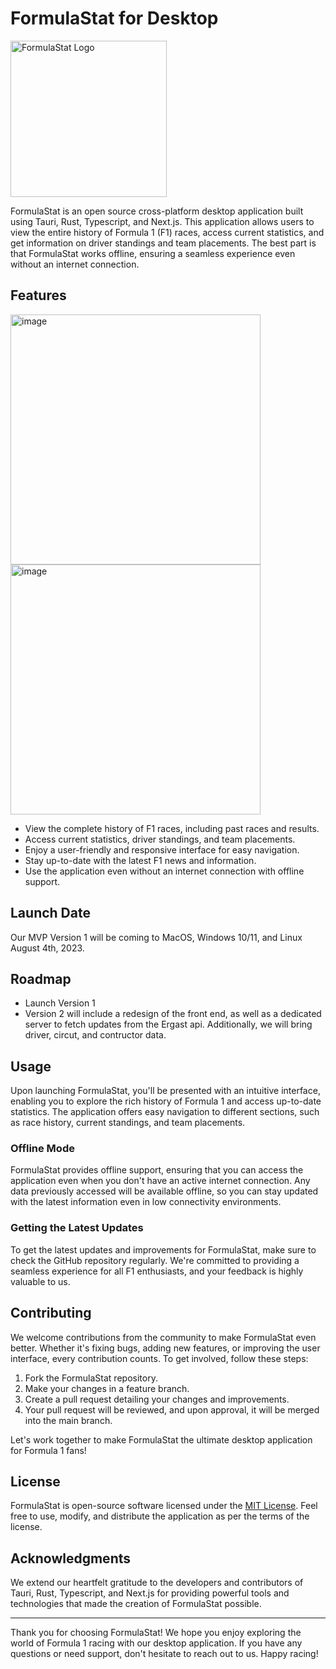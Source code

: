 # FormulaStat for Desktop
<img src="https://github.com/okni-c/marc-dallas-app/assets/77583463/8ff94fbf-0752-4e76-8465-0bb4abb39bd1" alt="FormulaStat Logo" width="250"/>

FormulaStat is an open source cross-platform desktop application built using Tauri, Rust, Typescript, and Next.js. This application allows users to view the entire history of Formula 1 (F1) races, access current statistics, and get information on driver standings and team placements. The best part is that FormulaStat works offline, ensuring a seamless experience even without an internet connection.

## Features

<img width="400" alt="image" src="https://github.com/okni-c/marc-dallas-app/assets/77583463/1d5825fe-8d8f-4f5b-a396-48b04a058dcd">

<img width="400" alt="image" src="https://github.com/okni-c/marc-dallas-app/assets/77583463/b20c2d14-6d0c-4c03-a299-026a09d4cf89">

- View the complete history of F1 races, including past races and results.
- Access current statistics, driver standings, and team placements.
- Enjoy a user-friendly and responsive interface for easy navigation.
- Stay up-to-date with the latest F1 news and information.
- Use the application even without an internet connection with offline support.

## Launch Date

Our MVP Version 1 will be coming to MacOS, Windows 10/11, and Linux August 4th, 2023.

## Roadmap

- Launch Version 1
- Version 2 will include a redesign of the front end, as well as a dedicated server to fetch updates from the Ergast api. Additionally, we will bring driver, circut, and contructor data.

## Usage

Upon launching FormulaStat, you'll be presented with an intuitive interface, enabling you to explore the rich history of Formula 1 and access up-to-date statistics. The application offers easy navigation to different sections, such as race history, current standings, and team placements.

### Offline Mode

FormulaStat provides offline support, ensuring that you can access the application even when you don't have an active internet connection. Any data previously accessed will be available offline, so you can stay updated with the latest information even in low connectivity environments.

### Getting the Latest Updates

To get the latest updates and improvements for FormulaStat, make sure to check the GitHub repository regularly. We're committed to providing a seamless experience for all F1 enthusiasts, and your feedback is highly valuable to us.

## Contributing

We welcome contributions from the community to make FormulaStat even better. Whether it's fixing bugs, adding new features, or improving the user interface, every contribution counts. To get involved, follow these steps:

1. Fork the FormulaStat repository.
2. Make your changes in a feature branch.
3. Create a pull request detailing your changes and improvements.
4. Your pull request will be reviewed, and upon approval, it will be merged into the main branch.

Let's work together to make FormulaStat the ultimate desktop application for Formula 1 fans!

## License

FormulaStat is open-source software licensed under the [MIT License](LICENSE). Feel free to use, modify, and distribute the application as per the terms of the license.

## Acknowledgments

We extend our heartfelt gratitude to the developers and contributors of Tauri, Rust, Typescript, and Next.js for providing powerful tools and technologies that made the creation of FormulaStat possible.

---

Thank you for choosing FormulaStat! We hope you enjoy exploring the world of Formula 1 racing with our desktop application. If you have any questions or need support, don't hesitate to reach out to us. Happy racing!
